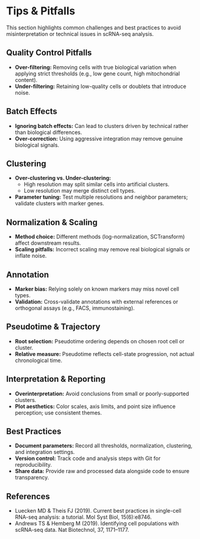 # Tips & Pitfalls

This section highlights common challenges and best practices to avoid misinterpretation or technical issues in scRNA-seq analysis.

## Quality Control Pitfalls
- **Over-filtering:** Removing cells with true biological variation when applying strict thresholds (e.g., low gene count, high mitochondrial content).
- **Under-filtering:** Retaining low-quality cells or doublets that introduce noise.

## Batch Effects
- **Ignoring batch effects:** Can lead to clusters driven by technical rather than biological differences.
- **Over-correction:** Using aggressive integration may remove genuine biological signals.

## Clustering
- **Over-clustering vs. Under-clustering:**
  - High resolution may split similar cells into artificial clusters.
  - Low resolution may merge distinct cell types.
- **Parameter tuning:** Test multiple resolutions and neighbor parameters; validate clusters with marker genes.

## Normalization & Scaling
- **Method choice:** Different methods (log-normalization, SCTransform) affect downstream results.
- **Scaling pitfalls:** Incorrect scaling may remove real biological signals or inflate noise.

## Annotation
- **Marker bias:** Relying solely on known markers may miss novel cell types.
- **Validation:** Cross-validate annotations with external references or orthogonal assays (e.g., FACS, immunostaining).

## Pseudotime & Trajectory
- **Root selection:** Pseudotime ordering depends on chosen root cell or cluster.
- **Relative measure:** Pseudotime reflects cell-state progression, not actual chronological time.

## Interpretation & Reporting
- **Overinterpretation:** Avoid conclusions from small or poorly-supported clusters.
- **Plot aesthetics:** Color scales, axis limits, and point size influence perception; use consistent themes.

## Best Practices
- **Document parameters:** Record all thresholds, normalization, clustering, and integration settings.
- **Version control:** Track code and analysis steps with Git for reproducibility.
- **Share data:** Provide raw and processed data alongside code to ensure transparency.

## References
- Luecken MD & Theis FJ (2019). Current best practices in single-cell RNA-seq analysis: a tutorial. Mol Syst Biol, 15(6):e8746.
- Andrews TS & Hemberg M (2019). Identifying cell populations with scRNA-seq data. Nat Biotechnol, 37, 1171–1177.

